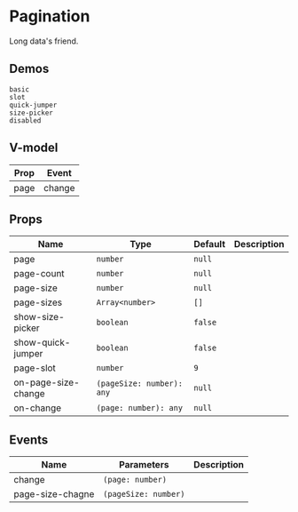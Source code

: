 # Pagination
<!--single-column-->
Long data's friend.
## Demos
```demo
basic
slot
quick-jumper
size-picker
disabled
```
## V-model
|Prop|Event|
|-|-|
|page|change|

## Props
|Name|Type|Default|Description|
|-|-|-|-|
|page|`number`|`null`||
|page-count|`number`|`null`||
|page-size|`number`|`null`||
|page-sizes|`Array<number>`|`[]`||
|show-size-picker|`boolean`|`false`||
|show-quick-jumper|`boolean`|`false`||
|page-slot|`number`|`9`||
|on-page-size-change|`(pageSize: number): any`|`null`||
|on-change|`(page: number): any`|`null`||

## Events
|Name|Parameters|Description|
|-|-|-|
|change|`(page: number)`||
|page-size-chagne|`(pageSize: number)`||